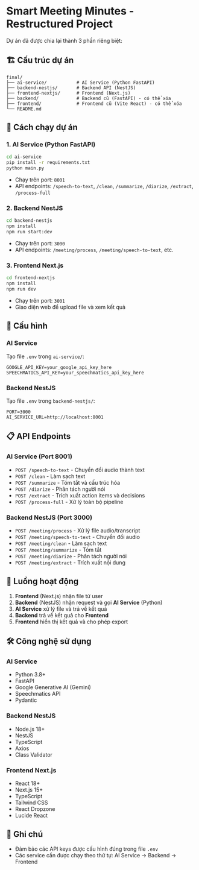 # Smart Meeting Minutes - Restructured Project

Dự án đã được chia lại thành 3 phần riêng biệt:

## 🏗️ Cấu trúc dự án

```
final/
├── ai-service/           # AI Service (Python FastAPI)
├── backend-nestjs/       # Backend API (NestJS)
├── frontend-nextjs/      # Frontend (Next.js)
├── backend/              # Backend cũ (FastAPI) - có thể xóa
├── frontend/             # Frontend cũ (Vite React) - có thể xóa
└── README.md
```

## 🚀 Cách chạy dự án

### 1. AI Service (Python FastAPI)
```bash
cd ai-service
pip install -r requirements.txt
python main.py
```
- Chạy trên port: `8001`
- API endpoints: `/speech-to-text`, `/clean`, `/summarize`, `/diarize`, `/extract`, `/process-full`

### 2. Backend NestJS
```bash
cd backend-nestjs
npm install
npm run start:dev
```
- Chạy trên port: `3000`
- API endpoints: `/meeting/process`, `/meeting/speech-to-text`, etc.

### 3. Frontend Next.js
```bash
cd frontend-nextjs
npm install
npm run dev
```
- Chạy trên port: `3001`
- Giao diện web để upload file và xem kết quả

## 🔧 Cấu hình

### AI Service
Tạo file `.env` trong `ai-service/`:
```env
GOOGLE_API_KEY=your_google_api_key_here
SPEECHMATICS_API_KEY=your_speechmatics_api_key_here
```

### Backend NestJS
Tạo file `.env` trong `backend-nestjs/`:
```env
PORT=3000
AI_SERVICE_URL=http://localhost:8001
```

## 📋 API Endpoints

### AI Service (Port 8001)
- `POST /speech-to-text` - Chuyển đổi audio thành text
- `POST /clean` - Làm sạch text
- `POST /summarize` - Tóm tắt và cấu trúc hóa
- `POST /diarize` - Phân tách người nói
- `POST /extract` - Trích xuất action items và decisions
- `POST /process-full` - Xử lý toàn bộ pipeline

### Backend NestJS (Port 3000)
- `POST /meeting/process` - Xử lý file audio/transcript
- `POST /meeting/speech-to-text` - Chuyển đổi audio
- `POST /meeting/clean` - Làm sạch text
- `POST /meeting/summarize` - Tóm tắt
- `POST /meeting/diarize` - Phân tách người nói
- `POST /meeting/extract` - Trích xuất nội dung

## 🔄 Luồng hoạt động

1. **Frontend** (Next.js) nhận file từ user
2. **Backend** (NestJS) nhận request và gọi **AI Service** (Python)
3. **AI Service** xử lý file và trả về kết quả
4. **Backend** trả về kết quả cho **Frontend**
5. **Frontend** hiển thị kết quả và cho phép export

## 🛠️ Công nghệ sử dụng

### AI Service
- Python 3.8+
- FastAPI
- Google Generative AI (Gemini)
- Speechmatics API
- Pydantic

### Backend NestJS
- Node.js 18+
- NestJS
- TypeScript
- Axios
- Class Validator

### Frontend Next.js
- React 18+
- Next.js 15+
- TypeScript
- Tailwind CSS
- React Dropzone
- Lucide React

## 📝 Ghi chú

- Đảm bảo các API keys được cấu hình đúng trong file `.env`
- Các service cần được chạy theo thứ tự: AI Service → Backend → Frontend
